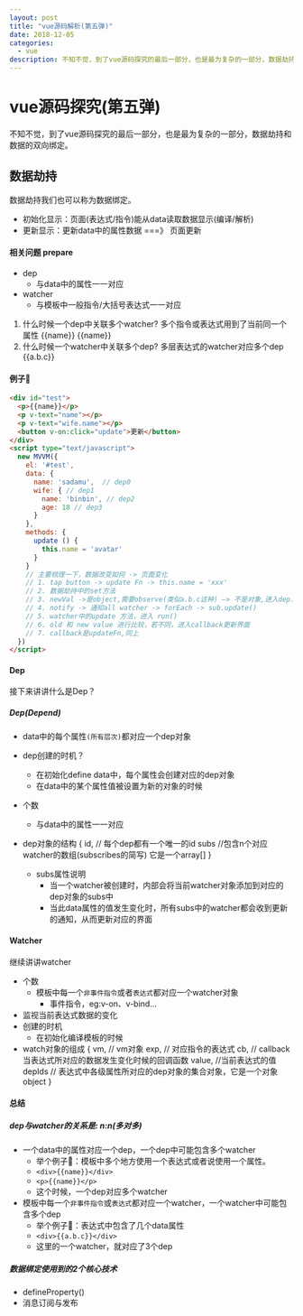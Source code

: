 ```yaml
---
layout: post
title: "vue源码解析(第五弹)"
date: 2018-12-05
categories:
  - vue
description: 不知不觉，到了vue源码探究的最后一部分，也是最为复杂的一部分，数据劫持和数据的双向绑定
---
```


# vue源码探究(第五弹)

不知不觉，到了vue源码探究的最后一部分，也是最为复杂的一部分，数据劫持和数据的双向绑定。

## 数据劫持

数据劫持我们也可以称为数据绑定。

- 初始化显示：页面(表达式/指令)能从data读取数据显示(编译/解析)
- 更新显示：更新data中的属性数据 ===》 页面更新

#### 相关问题 prepare

- dep
  + 与data中的属性一一对应
- watcher
  + 与模板中一般指令/大括号表达式一一对应

1. 什么时候一个dep中关联多个watcher?
  多个指令或表达式用到了当前同一个属性  {{name}} {{name}}
2. 什么时候一个watcher中关联多个dep?
  多层表达式的watcher对应多个dep    {{a.b.c}}

#### 例子🌰

```html
<div id="test">
  <p>{{name}}</p>
  <p v-text="name"></p>
  <p v-text="wife.name"></p>
  <button v-on:click="update">更新</button>
</div>
<script type="text/javascript">
  new MVVM({
    el: '#test',
    data: {
      name: 'sadamu',  // dep0
      wife: { // dep1
        name: 'binbin', // dep2
        age: 18 // dep3
      }
    },
    methods: {
      update () {
        this.name = 'avatar'
      }
    }
    // 主要梳理一下，数据改变如何 -> 页面变化
    // 1. tap button -> update Fn -> this.name = 'xxx'
    // 2. 数据劫持中的set方法
    // 3. newVal ->是object,需要observe(类似a.b.c这种) —> 不是对象,进入dep.notify
    // 4. notify -> 通知all watcher -> forEach -> sub.update()
    // 5. watcher中的update 方法，进入 run()
    // 6. old 和 new value 进行比较，若不同，进入callback更新界面
    // 7. callback是updateFn,同上
  })
</script>
```

#### Dep

接下来讲讲什么是Dep？

##### Dep(Depend)

- data中的每个属性`(所有层次)`都对应一个dep对象
- dep创建的时机？
  - 在初始化define data中，每个属性会创建对应的dep对象
  - 在data中的某个属性值被设置为新的对象的时候
- 个数
  - 与data中的属性一一对应
- dep对象的结构
  {
    id, // 每个dep都有一个唯一的id
    subs //包含n个对应watcher的数组(subscribes的简写) 它是一个array[]
  }
  
  - subs属性说明
    - 当一个watcher被创建时，内部会将当前watcher对象添加到对应的dep对象的subs中
    - 当此data属性的值发生变化时，所有subs中的watcher都会收到更新的通知，从而更新对应的界面

#### Watcher

继续讲讲watcher

- 个数
  - 模板中每一个`非事件指令`或者`表达式`都对应一个watcher对象
    - 事件指令，eg:v-on、v-bind...
- 监视当前表达式数据的变化
- 创建的时机
  - 在初始化编译模板的时候
- watch对象的组成
  {
    vm, // vm对象
    exp, // 对应指令的表达式
    cb, // callback 当表达式所对应的数据发生变化时候的回调函数
    value, //当前表达式的值
    depIds // 表达式中各级属性所对应的dep对象的集合对象，它是一个对象object
  } 

#### 总结

##### dep与watcher的关系是: n:n(多对多)

  - 一个data中的属性对应一个dep，一个dep中可能包含多个watcher
    - 举个例子🌰：模板中多个地方使用一个表达式或者说使用一个属性。
    - `<div>{{name}}</div>` 
    - `<p>{{name}}</p>`
    - 这个时候，一个dep对应多个watcher
  - 模板中每一个`非事件指令`或`表达式`都对应一个watcher，一个watcher中可能包含多个dep
    - 举个例子🌰：表达式中包含了几个data属性
    - `<div>{{a.b.c}}</div>`
    - 这里的一个watcher，就对应了3个dep

##### 数据绑定使用到的2个核心技术
  
  - defineProperty()
  - 消息订阅与发布
